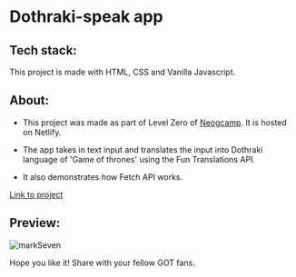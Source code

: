 # Dothraki-speak app

## Tech stack:

This project is made with HTML, CSS and Vanilla Javascript.

## About:

* This project was made as part of Level Zero of [Neogcamp](https://neog.camp/). It is hosted on Netlify.

* The app takes in text input and translates the input into Dothraki language of 'Game of thrones' using the Fun Translations API.

* It also demonstrates how Fetch API works.

[Link to project](https://faheemkdothrakispeak.netlify.app/)

## Preview:

![markSeven](https://user-images.githubusercontent.com/121616994/211199740-c0876e57-2baf-4cee-94bb-c77d67a47e72.jpg)


Hope you like it! Share with your fellow GOT fans.
